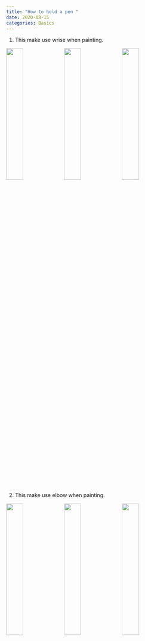 ```yaml
---
title: "How to hold a pen "
date: 2020-08-15
categories: Basics
---
```


1. This make use wrise when painting.

<img src="https://i.postimg.cc/0yJdqDHp/Hand1-2.jpg" width="30%" height="30%" />
<img src="https://i.postimg.cc/JhNNsm80/Hand1-1.jpg" width="30%" height="30%" />
<img src="https://i.postimg.cc/QN0qgXTW/Hand1-3.jpg" width="30%" height="30%" />

2. This make use elbow when painting.

<img src="https://i.postimg.cc/xdDGj8WB/Hand2-1.jpg" width="30%" height="30%" />
<img src="https://i.postimg.cc/5NySnZBK/Hand2-2.jpg" width="30%" height="30%" />
<img src="https://i.postimg.cc/SNP75DVS/Hand2-3.jpg" width="30%" height="30%" />

[jekyll-docs]: https://jekyllrb.com/docs/home
[jekyll-gh]: https://github.com/jekyll/jekyll
[jekyll-talk]: https://talk.jekyllrb.com/
